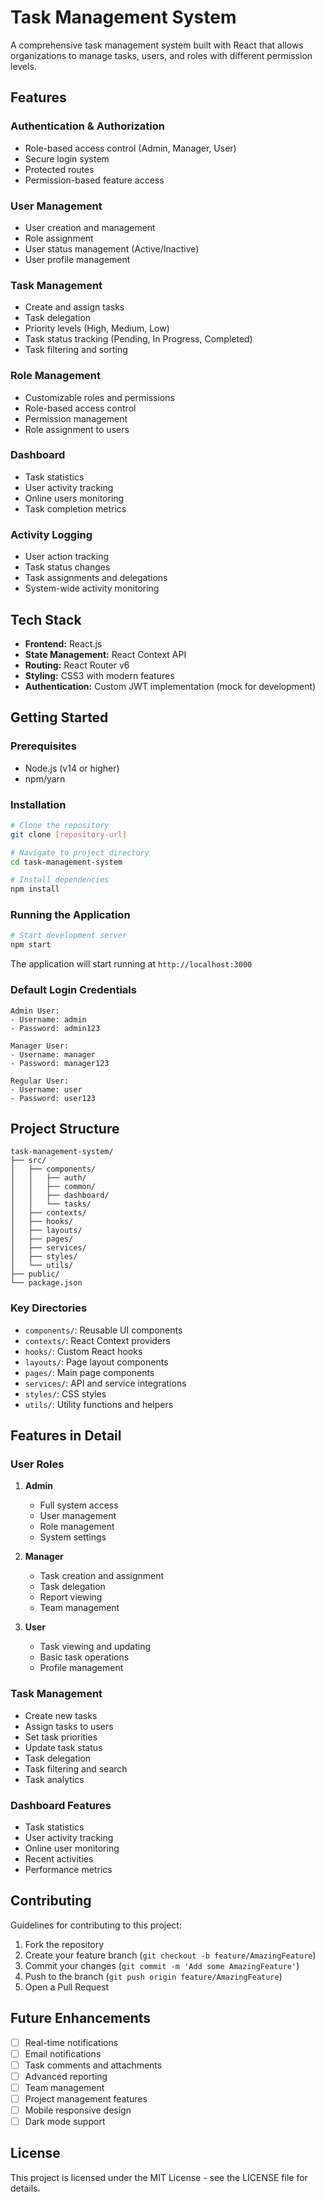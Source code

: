 # Task Management System

A comprehensive task management system built with React that allows organizations to manage tasks, users, and roles with different permission levels.

## Features

### Authentication & Authorization
- Role-based access control (Admin, Manager, User)
- Secure login system
- Protected routes
- Permission-based feature access

### User Management
- User creation and management
- Role assignment
- User status management (Active/Inactive)
- User profile management

### Task Management
- Create and assign tasks
- Task delegation
- Priority levels (High, Medium, Low)
- Task status tracking (Pending, In Progress, Completed)
- Task filtering and sorting

### Role Management
- Customizable roles and permissions
- Role-based access control
- Permission management
- Role assignment to users

### Dashboard
- Task statistics
- User activity tracking
- Online users monitoring
- Task completion metrics

### Activity Logging
- User action tracking
- Task status changes
- Task assignments and delegations
- System-wide activity monitoring

## Tech Stack

- **Frontend:** React.js
- **State Management:** React Context API
- **Routing:** React Router v6
- **Styling:** CSS3 with modern features
- **Authentication:** Custom JWT implementation (mock for development)

## Getting Started

### Prerequisites
- Node.js (v14 or higher)
- npm/yarn

### Installation

```bash
# Clone the repository
git clone [repository-url]

# Navigate to project directory
cd task-management-system

# Install dependencies
npm install
```

### Running the Application

```bash
# Start development server
npm start
```

The application will start running at `http://localhost:3000`

### Default Login Credentials

```plaintext
Admin User:
- Username: admin
- Password: admin123

Manager User:
- Username: manager
- Password: manager123

Regular User:
- Username: user
- Password: user123
```

## Project Structure

```
task-management-system/
├── src/
│   ├── components/
│   │   ├── auth/
│   │   ├── common/
│   │   ├── dashboard/
│   │   └── tasks/
│   ├── contexts/
│   ├── hooks/
│   ├── layouts/
│   ├── pages/
│   ├── services/
│   ├── styles/
│   └── utils/
├── public/
└── package.json
```

### Key Directories

- `components/`: Reusable UI components
- `contexts/`: React Context providers
- `hooks/`: Custom React hooks
- `layouts/`: Page layout components
- `pages/`: Main page components
- `services/`: API and service integrations
- `styles/`: CSS styles
- `utils/`: Utility functions and helpers

## Features in Detail

### User Roles

1. **Admin**
   - Full system access
   - User management
   - Role management
   - System settings

2. **Manager**
   - Task creation and assignment
   - Task delegation
   - Report viewing
   - Team management

3. **User**
   - Task viewing and updating
   - Basic task operations
   - Profile management

### Task Management

- Create new tasks
- Assign tasks to users
- Set task priorities
- Update task status
- Task delegation
- Task filtering and search
- Task analytics

### Dashboard Features

- Task statistics
- User activity tracking
- Online user monitoring
- Recent activities
- Performance metrics

## Contributing

Guidelines for contributing to this project:

1. Fork the repository
2. Create your feature branch (`git checkout -b feature/AmazingFeature`)
3. Commit your changes (`git commit -m 'Add some AmazingFeature'`)
4. Push to the branch (`git push origin feature/AmazingFeature`)
5. Open a Pull Request

## Future Enhancements

- [ ] Real-time notifications
- [ ] Email notifications
- [ ] Task comments and attachments
- [ ] Advanced reporting
- [ ] Team management
- [ ] Project management features
- [ ] Mobile responsive design
- [ ] Dark mode support

## License

This project is licensed under the MIT License - see the LICENSE file for details.